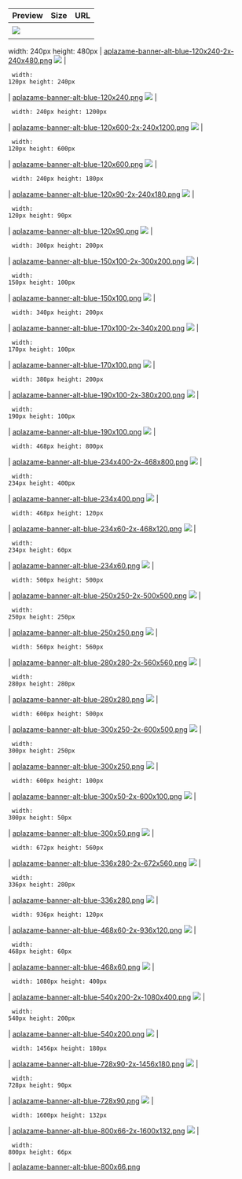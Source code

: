 
Preview | Size | URL
------- | ---- | ---
[![](aplazame-banner-alt-blue-120x240-2x-240x480.png)](aplazame-banner-alt-blue-120x240-2x-240x480.png) | <pre><code>
width: 240px
height: 480px
</code></pre> | [aplazame-banner-alt-blue-120x240-2x-240x480.png](aplazame-banner-alt-blue-120x240-2x-240x480.png)
[![](aplazame-banner-alt-blue-120x240.png)](aplazame-banner-alt-blue-120x240.png) | <pre><code>
width: 120px
height: 240px
</code></pre> | [aplazame-banner-alt-blue-120x240.png](aplazame-banner-alt-blue-120x240.png)
[![](aplazame-banner-alt-blue-120x600-2x-240x1200.png)](aplazame-banner-alt-blue-120x600-2x-240x1200.png) | <pre><code>
width: 240px
height: 1200px
</code></pre> | [aplazame-banner-alt-blue-120x600-2x-240x1200.png](aplazame-banner-alt-blue-120x600-2x-240x1200.png)
[![](aplazame-banner-alt-blue-120x600.png)](aplazame-banner-alt-blue-120x600.png) | <pre><code>
width: 120px
height: 600px
</code></pre> | [aplazame-banner-alt-blue-120x600.png](aplazame-banner-alt-blue-120x600.png)
[![](aplazame-banner-alt-blue-120x90-2x-240x180.png)](aplazame-banner-alt-blue-120x90-2x-240x180.png) | <pre><code>
width: 240px
height: 180px
</code></pre> | [aplazame-banner-alt-blue-120x90-2x-240x180.png](aplazame-banner-alt-blue-120x90-2x-240x180.png)
[![](aplazame-banner-alt-blue-120x90.png)](aplazame-banner-alt-blue-120x90.png) | <pre><code>
width: 120px
height: 90px
</code></pre> | [aplazame-banner-alt-blue-120x90.png](aplazame-banner-alt-blue-120x90.png)
[![](aplazame-banner-alt-blue-150x100-2x-300x200.png)](aplazame-banner-alt-blue-150x100-2x-300x200.png) | <pre><code>
width: 300px
height: 200px
</code></pre> | [aplazame-banner-alt-blue-150x100-2x-300x200.png](aplazame-banner-alt-blue-150x100-2x-300x200.png)
[![](aplazame-banner-alt-blue-150x100.png)](aplazame-banner-alt-blue-150x100.png) | <pre><code>
width: 150px
height: 100px
</code></pre> | [aplazame-banner-alt-blue-150x100.png](aplazame-banner-alt-blue-150x100.png)
[![](aplazame-banner-alt-blue-170x100-2x-340x200.png)](aplazame-banner-alt-blue-170x100-2x-340x200.png) | <pre><code>
width: 340px
height: 200px
</code></pre> | [aplazame-banner-alt-blue-170x100-2x-340x200.png](aplazame-banner-alt-blue-170x100-2x-340x200.png)
[![](aplazame-banner-alt-blue-170x100.png)](aplazame-banner-alt-blue-170x100.png) | <pre><code>
width: 170px
height: 100px
</code></pre> | [aplazame-banner-alt-blue-170x100.png](aplazame-banner-alt-blue-170x100.png)
[![](aplazame-banner-alt-blue-190x100-2x-380x200.png)](aplazame-banner-alt-blue-190x100-2x-380x200.png) | <pre><code>
width: 380px
height: 200px
</code></pre> | [aplazame-banner-alt-blue-190x100-2x-380x200.png](aplazame-banner-alt-blue-190x100-2x-380x200.png)
[![](aplazame-banner-alt-blue-190x100.png)](aplazame-banner-alt-blue-190x100.png) | <pre><code>
width: 190px
height: 100px
</code></pre> | [aplazame-banner-alt-blue-190x100.png](aplazame-banner-alt-blue-190x100.png)
[![](aplazame-banner-alt-blue-234x400-2x-468x800.png)](aplazame-banner-alt-blue-234x400-2x-468x800.png) | <pre><code>
width: 468px
height: 800px
</code></pre> | [aplazame-banner-alt-blue-234x400-2x-468x800.png](aplazame-banner-alt-blue-234x400-2x-468x800.png)
[![](aplazame-banner-alt-blue-234x400.png)](aplazame-banner-alt-blue-234x400.png) | <pre><code>
width: 234px
height: 400px
</code></pre> | [aplazame-banner-alt-blue-234x400.png](aplazame-banner-alt-blue-234x400.png)
[![](aplazame-banner-alt-blue-234x60-2x-468x120.png)](aplazame-banner-alt-blue-234x60-2x-468x120.png) | <pre><code>
width: 468px
height: 120px
</code></pre> | [aplazame-banner-alt-blue-234x60-2x-468x120.png](aplazame-banner-alt-blue-234x60-2x-468x120.png)
[![](aplazame-banner-alt-blue-234x60.png)](aplazame-banner-alt-blue-234x60.png) | <pre><code>
width: 234px
height: 60px
</code></pre> | [aplazame-banner-alt-blue-234x60.png](aplazame-banner-alt-blue-234x60.png)
[![](aplazame-banner-alt-blue-250x250-2x-500x500.png)](aplazame-banner-alt-blue-250x250-2x-500x500.png) | <pre><code>
width: 500px
height: 500px
</code></pre> | [aplazame-banner-alt-blue-250x250-2x-500x500.png](aplazame-banner-alt-blue-250x250-2x-500x500.png)
[![](aplazame-banner-alt-blue-250x250.png)](aplazame-banner-alt-blue-250x250.png) | <pre><code>
width: 250px
height: 250px
</code></pre> | [aplazame-banner-alt-blue-250x250.png](aplazame-banner-alt-blue-250x250.png)
[![](aplazame-banner-alt-blue-280x280-2x-560x560.png)](aplazame-banner-alt-blue-280x280-2x-560x560.png) | <pre><code>
width: 560px
height: 560px
</code></pre> | [aplazame-banner-alt-blue-280x280-2x-560x560.png](aplazame-banner-alt-blue-280x280-2x-560x560.png)
[![](aplazame-banner-alt-blue-280x280.png)](aplazame-banner-alt-blue-280x280.png) | <pre><code>
width: 280px
height: 280px
</code></pre> | [aplazame-banner-alt-blue-280x280.png](aplazame-banner-alt-blue-280x280.png)
[![](aplazame-banner-alt-blue-300x250-2x-600x500.png)](aplazame-banner-alt-blue-300x250-2x-600x500.png) | <pre><code>
width: 600px
height: 500px
</code></pre> | [aplazame-banner-alt-blue-300x250-2x-600x500.png](aplazame-banner-alt-blue-300x250-2x-600x500.png)
[![](aplazame-banner-alt-blue-300x250.png)](aplazame-banner-alt-blue-300x250.png) | <pre><code>
width: 300px
height: 250px
</code></pre> | [aplazame-banner-alt-blue-300x250.png](aplazame-banner-alt-blue-300x250.png)
[![](aplazame-banner-alt-blue-300x50-2x-600x100.png)](aplazame-banner-alt-blue-300x50-2x-600x100.png) | <pre><code>
width: 600px
height: 100px
</code></pre> | [aplazame-banner-alt-blue-300x50-2x-600x100.png](aplazame-banner-alt-blue-300x50-2x-600x100.png)
[![](aplazame-banner-alt-blue-300x50.png)](aplazame-banner-alt-blue-300x50.png) | <pre><code>
width: 300px
height: 50px
</code></pre> | [aplazame-banner-alt-blue-300x50.png](aplazame-banner-alt-blue-300x50.png)
[![](aplazame-banner-alt-blue-336x280-2x-672x560.png)](aplazame-banner-alt-blue-336x280-2x-672x560.png) | <pre><code>
width: 672px
height: 560px
</code></pre> | [aplazame-banner-alt-blue-336x280-2x-672x560.png](aplazame-banner-alt-blue-336x280-2x-672x560.png)
[![](aplazame-banner-alt-blue-336x280.png)](aplazame-banner-alt-blue-336x280.png) | <pre><code>
width: 336px
height: 280px
</code></pre> | [aplazame-banner-alt-blue-336x280.png](aplazame-banner-alt-blue-336x280.png)
[![](aplazame-banner-alt-blue-468x60-2x-936x120.png)](aplazame-banner-alt-blue-468x60-2x-936x120.png) | <pre><code>
width: 936px
height: 120px
</code></pre> | [aplazame-banner-alt-blue-468x60-2x-936x120.png](aplazame-banner-alt-blue-468x60-2x-936x120.png)
[![](aplazame-banner-alt-blue-468x60.png)](aplazame-banner-alt-blue-468x60.png) | <pre><code>
width: 468px
height: 60px
</code></pre> | [aplazame-banner-alt-blue-468x60.png](aplazame-banner-alt-blue-468x60.png)
[![](aplazame-banner-alt-blue-540x200-2x-1080x400.png)](aplazame-banner-alt-blue-540x200-2x-1080x400.png) | <pre><code>
width: 1080px
height: 400px
</code></pre> | [aplazame-banner-alt-blue-540x200-2x-1080x400.png](aplazame-banner-alt-blue-540x200-2x-1080x400.png)
[![](aplazame-banner-alt-blue-540x200.png)](aplazame-banner-alt-blue-540x200.png) | <pre><code>
width: 540px
height: 200px
</code></pre> | [aplazame-banner-alt-blue-540x200.png](aplazame-banner-alt-blue-540x200.png)
[![](aplazame-banner-alt-blue-728x90-2x-1456x180.png)](aplazame-banner-alt-blue-728x90-2x-1456x180.png) | <pre><code>
width: 1456px
height: 180px
</code></pre> | [aplazame-banner-alt-blue-728x90-2x-1456x180.png](aplazame-banner-alt-blue-728x90-2x-1456x180.png)
[![](aplazame-banner-alt-blue-728x90.png)](aplazame-banner-alt-blue-728x90.png) | <pre><code>
width: 728px
height: 90px
</code></pre> | [aplazame-banner-alt-blue-728x90.png](aplazame-banner-alt-blue-728x90.png)
[![](aplazame-banner-alt-blue-800x66-2x-1600x132.png)](aplazame-banner-alt-blue-800x66-2x-1600x132.png) | <pre><code>
width: 1600px
height: 132px
</code></pre> | [aplazame-banner-alt-blue-800x66-2x-1600x132.png](aplazame-banner-alt-blue-800x66-2x-1600x132.png)
[![](aplazame-banner-alt-blue-800x66.png)](aplazame-banner-alt-blue-800x66.png) | <pre><code>
width: 800px
height: 66px
</code></pre> | [aplazame-banner-alt-blue-800x66.png](aplazame-banner-alt-blue-800x66.png)
